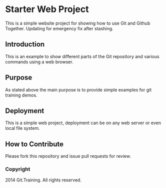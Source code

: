 # Starter Web Project

This is a simple website project for showing
how to use Git and Github Together. Updating for 
emergency fix after stashing. 

## Introduction 

This is an example to show different parts of
the Git repository and various commands using 
a web browser.

## Purpose

As stated above the main purpose is to provide
simple examples for git training demos. 

## Deployment

This is a simple web project, deployment can be on 
any web server or even local file system. 

## How to Contribute

Please fork this repository and issue pull requests
for review.
 
### Copyright 

2014 Git.Training. All rights reserved.
